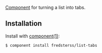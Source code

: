 [Component](https://github.com/component/component) for turning a list into tabs.

## Installation

Install with [component(1)](http://component.io):

```
$ component install fredsterss/list-tabs
```
